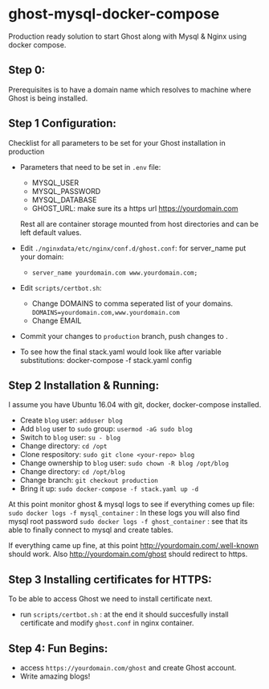 # ghost-mysql-docker-compose
Production ready solution to start Ghost along with Mysql & Nginx using docker compose.

## Step 0:
Prerequisites is to have a domain name which resolves to machine where Ghost is being installed. 

## Step 1 Configuration:

Checklist for all parameters to be set for your Ghost installation in production

* Parameters that need to be set in `.env` file:

  - MYSQL_USER
  - MYSQL_PASSWORD
  - MYSQL_DATABASE 
  - GHOST_URL: make sure its a https url https://yourdomain.com 

  Rest all are container storage mounted from host directories and can be left default values.

* Edit `./nginxdata/etc/nginx/conf.d/ghost.conf`: for server_name put your domain: 
  - `server_name yourdomain.com www.yourdomain.com;`
  
  
* Edit `scripts/certbot.sh`: 
  - Change DOMAINS to comma seperated list of your domains. 
    `DOMAINS=yourdomain.com,www.yourdomain.com`
  - Change EMAIL
 
* Commit your changes to `production` branch, push changes to <your-repo>.

* To see how the final stack.yaml would look like after variable substitutions: docker-compose -f stack.yaml config
  
## Step 2 Installation & Running:  

I assume you have Ubuntu 16.04 with git, docker, docker-compose installed. 

* Create `blog` user: `adduser blog`
* Add `blog` user to `sudo` group: `usermod -aG sudo blog`
* Switch to `blog` user: `su - blog`
* Change directory: `cd /opt`
* Clone respository: `sudo git clone <your-repo> blog`
* Change ownership to `blog` user: `sudo chown -R blog /opt/blog`
* Change directory: `cd /opt/blog`
* Change branch: `git checkout production`
* Bring it up: `sudo docker-compose -f stack.yaml up -d` 

At this point monitor ghost & mysql logs to see if everything comes up file:
`sudo docker logs -f mysql_container` : In these logs you will also find mysql root password
`sudo docker logs -f ghost_container` : see that its able to finally connect to mysql and create tables. 

If everything came up fine, at this point http://yourdomain.com/.well-known should work. Also http://yourdomain.com/ghost should redirect to https. 

## Step 3 Installing certificates for HTTPS:
To be able to access Ghost we need to install certificate next. 
* run `scripts/certbot.sh` : at the end it should succesfully install certificate and modify `ghost.conf` in nginx container. 

## Step 4: Fun Begins:
* access `https://yourdomain.com/ghost` and create Ghost account. 
* Write amazing blogs! 








